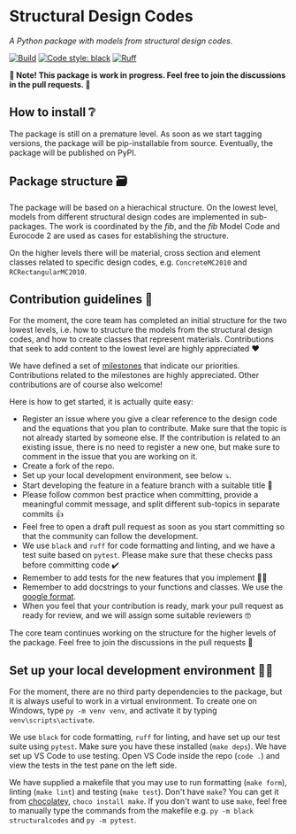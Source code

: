 # Structural Design Codes

*A Python package with models from structural design codes.*

[![Build](https://github.com/fib-international/structuralcodes/actions/workflows/build.yaml/badge.svg)](https://github.com/fib-international/structuralcodes/actions/workflows/build.yaml)
[![Code style: black](https://img.shields.io/badge/code%20style-black-000000.svg)](https://github.com/psf/black)
[![Ruff](https://img.shields.io/endpoint?url=https://raw.githubusercontent.com/charliermarsh/ruff/main/assets/badge/v0.json)](https://github.com/charliermarsh/ruff)

**:construction: Note! This package is work in progress. Feel free to join the discussions in the pull requests. :construction:**

## How to install :grey_question:

The package is still on a premature level. As soon as we start tagging versions, the package will be pip-installable from source. Eventually, the package will be published on PyPI.

## Package structure :card_file_box:

The package will be based on a hierachical structure. On the lowest level, models from different structural design codes are implemented in sub-packages. The work is coordinated by the _fib_, and the _fib_ Model Code and Eurocode 2 are used as cases for establishing the structure.

On the higher levels there will be material, cross section and element classes related to specific design codes, e.g. `ConcreteMC2010` and `RCRectangularMC2010`.

## Contribution guidelines :handshake:

For the moment, the core team has completed an initial structure for the two lowest levels, i.e. how to structure the models from the structural design codes, and how to create classes that represent materials. Contributions that seek to add content to the lowest level are highly appreciated :heart:

We have defined a set of [milestones](https://github.com/fib-international/structuralcodes/milestones) that indicate our priorities. Contributions related to the milestones are highly appreciated. Other contributions are of course also welcome!

Here is how to get started, it is actually quite easy:

- Register an issue where you give a clear reference to the design code and the equations that you plan to contribute. Make sure that the topic is not already started by someone else. If the contribution is related to an existing issue, there is no need to register a new one, but make sure to comment in the issue that you are working on it.
- Create a fork of the repo.
- Set up your local development environment, see below :arrow_heading_down:.
- Start developing the feature in a feature branch with a suitable title :rocket:
- Please follow common best practice when committing, provide a meaningful commit message, and split different sub-topics in separate commits :thumbsup:
- Feel free to open a draft pull request as soon as you start committing so that the community can follow the development.
- We use `black` and `ruff` for code formatting and linting, and we have a test suite based on `pytest`. Please make sure that these checks pass before committing code :heavy_check_mark:
- Remember to add tests for the new features that you implement :man_scientist:
- Remember to add docstrings to your functions and classes. We use the [google format](https://sphinxcontrib-napoleon.readthedocs.io/en/latest/example_google.html).
- When you feel that your contribution is ready, mark your pull request as ready for review, and we will assign some suitable reviewers :nerd_face:

The core team continues working on the structure for the higher levels of the package. Feel free to join the discussions in the pull requests :raising_hand:

## Set up your local development environment :woman_technologist:

For the moment, there are no third party dependencies to the package, but it is always useful to work in a virtual environment. To create one on Windows, type `py -m venv venv`, and activate it by typing `venv\scripts\activate`.

We use `black` for code formatting, `ruff` for linting, and have set up our test suite using `pytest`. Make sure you have these installed (`make deps`). We have set up VS Code to use testing. Open VS Code inside the repo (`code .`) and view the tests in the test pane on the left side.

We have supplied a makefile that you may use to run formatting (`make form`), linting (`make lint`) and testing (`make test`). Don't have `make`? You can get it from [chocolatey](https://community.chocolatey.org/packages/make), `choco install make`. If you don't want to use `make`, feel free to manually type the commands from the makefile e.g. `py -m black structuralcodes` and `py -m pytest`.
